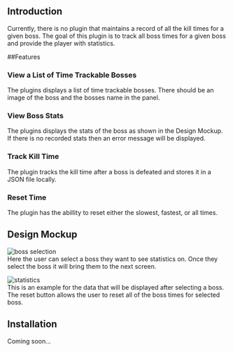 ## Introduction
Currently, there is no plugin that maintains a record of all the kill times for a given boss. The goal of this plugin is to track all boss times for a given boss and provide the player with statistics.

##Features
### View a List of Time Trackable Bosses
The plugins displays a list of time trackable bosses. There should be an image of the boss and the bosses name in the panel. 
### View Boss Stats
The plugins displays the stats of the boss as shown in the Design Mockup. If there is no recorded stats then an error message will be displayed.
### Track Kill Time
The plugin tracks the kill time after a boss is defeated and stores it in a JSON file locally.
### Reset Time
The plugin has the abillity to reset either the slowest, fastest, or all times.

## Design Mockup
![boss selection](src/main/resources/com.killtimetracker/boss-selection.png)  
Here the user can select a boss they want to see statistics on. Once they select the boss it will bring them to the next screen.

![statistics](src/main/resources/com.killtimetracker/boss-stats.png)  
This is an example for the data that will be displayed after selecting a boss. The reset button allows the user to reset all of the boss times for selected boss. 

## Installation
Coming soon...
